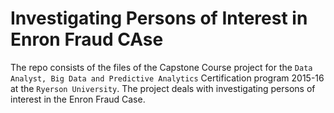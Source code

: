 # Investigating Persons of Interest in Enron Fraud CAse

The repo consists of the files of the Capstone Course project for the `Data Analyst, Big Data and Predictive Analytics` Certification program 2015-16 at the `Ryerson University`. The project deals with investigating persons of interest in the Enron Fraud Case. 

